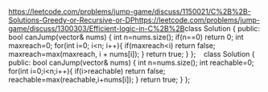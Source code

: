 https://leetcode.com/problems/jump-game/discuss/1150021/C%2B%2B-Solutions-Greedy-or-Recursive-or-DP
​
https://leetcode.com/problems/jump-game/discuss/1300303/Efficient-logic-in-C%2B%2B
​
class Solution {
public:
bool canJump(vector<int>& nums) {
int n=nums.size();
if(n==0) return 0;
int maxreach=0;
for(int i=0; i<n; i++){
if(maxreach<i)
return false;
maxreach=max(maxreach, i + nums[i]);
}
return true;
}
};
​
​
​
class Solution {
public:
bool canJump(vector<int>& nums) {
int n=nums.size();
int reachable=0;
for(int i=0;i<n;i++){
if(i>reachable) return false;
reachable=max(reachable,i+nums[i]);
}
return true;
}
};